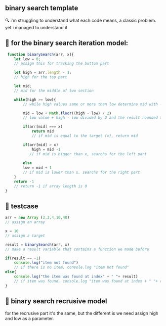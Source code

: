 ## binary search template

🔍 i'm struggling to understand what each code means, a classic problem.
yet i managed to understand it

## 📘 for the binary search iteration model:

```js
 function binarySearch(arr, x){
    let low = 0;
    // assign this for tracking the buttom part

    let high = arr.length - 1;
    // high for the top part

    let mid;
    // mid for the middle of two section

    while(high >= low){
        // while high values same or more than low determine mid with -

        mid = low + Math.floor((high - low) / 2)
        // low value + high - low divided by 2 and the result rounded to the floor. for example 5.6 = 5

        if(arr[mid] === x)
            return mid
            // if mid is equal to the target (x), return mid

        if(arr[mid] > x)
            high = mid -1
           // if mid is bigger than x, searchs for the left part
            
        else
        low = mid + 1
        // if mid is lower than x, searchs for the right part
    }
    return -1
    // return -1 if array length is 0
}
```

## 🔧 testcase

``` js
arr = new Array (2,3,4,10,40)
// assign an array

x = 10
// assign a target

result = binarySearch(arr, x)
// make a result variable that contains a function we made before

if(result == -1)
    console.log("item not found")
    // if there is no item, console.log "item not found"
else{
    console.log("the item was found at index" + " "+ result)
    // if item was found, console.log "item was found at index + " "+ result
}
```

## 📘 binary search recrusive model

 for the recrusive part it's the same, but the different is we need 
 assign high and low as a parameter.